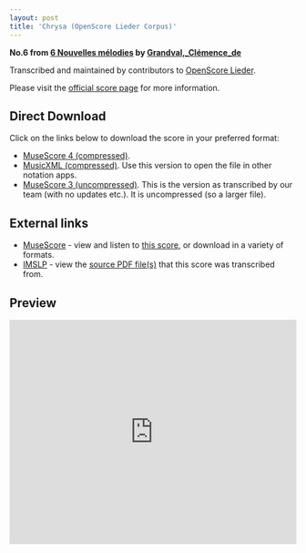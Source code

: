 ```yaml
---
layout: post
title: 'Chrysa (OpenScore Lieder Corpus)'
---
```


__No.6 from [6 Nouvelles mélodies](https://fourscoreandmore.org/openscore/lieder/Grandval%2C_Cl%C3%A9mence_de/6_Nouvelles_m%C3%A9lodies/) by [Grandval,_Clémence_de](https://fourscoreandmore.org/openscore/lieder/Grandval%2C_Cl%C3%A9mence_de)__

Transcribed and maintained by contributors to [OpenScore Lieder].

Please visit the [official score page] for more information.

[official score page]: https://musescore.com/openscore-lieder-corpus/scores/6615501
[OpenScore Lieder]: https://musescore.com/openscore-lieder-corpus

## Direct Download

Click on the links below to download the score in your preferred format:
- [MuseScore 4 (compressed)](https://fourscoreandmore.org/openscore/lieder/Grandval%2C_Cl%C3%A9mence_de/6_Nouvelles_m%C3%A9lodies/6_Chrysa.mscz).
- [MusicXML (compressed)](https://fourscoreandmore.org/openscore/lieder/Grandval%2C_Cl%C3%A9mence_de/6_Nouvelles_m%C3%A9lodies/6_Chrysa.mxl). Use this version to open the file in other notation apps.
- [MuseScore 3 (uncompressed)](https://raw.githubusercontent.com/OpenScore/Lieder/refs/heads/main/scores/Grandval%2C_Cl%C3%A9mence_de/6_Nouvelles_m%C3%A9lodies/6_Chrysa/lc6615501.mscx). This is the version as transcribed by our team (with no updates etc.). It is uncompressed (so a larger file).

## External links

- [MuseScore] - view and listen to [this score][MuseScore], or download in a variety of formats.
- [IMSLP] - view the [source PDF file(s)][IMSLP] that this score was transcribed from.

[MuseScore]: https://musescore.com/score/6615501
[IMSLP]: https://imslp.org/wiki/Special:ReverseLookup/578231

## Preview

<iframe width="100%" height="394" src="https://musescore.com/openscore-lieder-corpus/scores/6615501/embed" frameborder="0" allowfullscreen allow="autoplay; fullscreen"></iframe>
